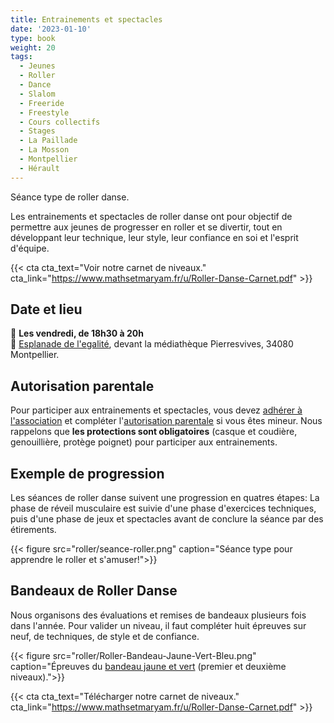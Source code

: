 ```yaml
---
title: Entrainements et spectacles
date: '2023-01-10'
type: book
weight: 20
tags:
  - Jeunes
  - Roller
  - Dance
  - Slalom
  - Freeride
  - Freestyle
  - Cours collectifs
  - Stages
  - La Paillade
  - La Mosson
  - Montpellier
  - Hérault
---
```


Séance type de roller danse.

<!--more-->

Les entrainements et spectacles de roller danse ont pour objectif de permettre aux jeunes de progresser en roller et se divertir, tout en développant leur technique, leur style, leur confiance en soi et l'esprit d'équipe.

{{< cta cta_text="Voir notre carnet de niveaux." cta_link="https://www.mathsetmaryam.fr/u/Roller-Danse-Carnet.pdf" >}}

## Date et lieu

📅 <b> Les vendredi, de 18h30 à 20h </b><br>
📍 [Esplanade de l'egalité](https://g.page/r/CV0JpobxDzTwEBM/review), devant la médiathèque Pierresvives, 34080 Montpellier.

## Autorisation parentale

Pour participer aux entrainements et spectacles, vous devez [adhérer à l'association](https://www.mathsetmaryam.fr/u/Adhesion.pdf) et compléter l'[autorisation parentale](https://www.mathsetmaryam.fr/u/Roller-Autorisation-Parentale.pdf) si vous êtes mineur. Nous rappelons que <b>les protections sont obligatoires</b> (casque et coudière, genouillière, protège poignet) pour participer aux entrainements.

## Exemple de progression

Les séances de roller danse suivent une progression en quatres étapes: La phase de réveil musculaire est suivie d'une phase d'exercices techniques, puis d'une phase de jeux et spectacles avant de conclure la séance par des étirements.

{{< figure src="roller/seance-roller.png" caption="Séance type pour apprendre le roller et s'amuser!">}}

## Bandeaux de Roller Danse

Nous organisons des évaluations et remises de bandeaux plusieurs fois dans l'année. Pour valider un niveau, il faut compléter huit épreuves sur neuf, de techniques, de style et de confiance.

{{< figure src="roller/Roller-Bandeau-Jaune-Vert-Bleu.png" caption="Épreuves du [bandeau jaune et vert](https://www.mathsetmaryam.fr/u/Roller-Danse-Carnet.pdf) (premier et deuxième niveaux).">}}

{{< cta cta_text="Télécharger notre carnet de niveaux." cta_link="https://www.mathsetmaryam.fr/u/Roller-Danse-Carnet.pdf" >}}

